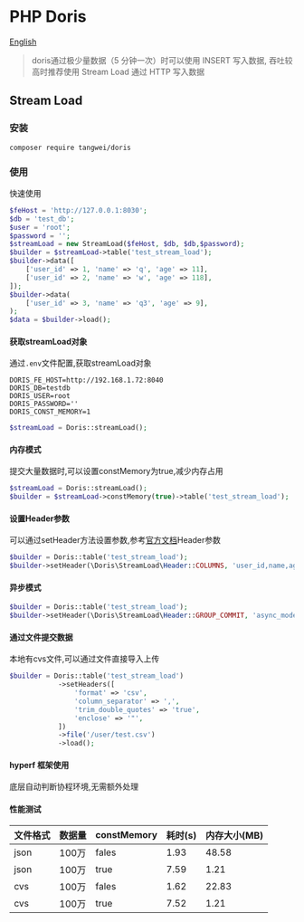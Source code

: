 # PHP Doris
[English](README_EN.md)
> doris通过极少量数据（5 分钟一次）时可以使用 INSERT 写入数据, 吞吐较高时推荐使用 Stream Load 通过 HTTP 写入数据
## Stream Load
### 安装

```
composer require tangwei/doris
```

### 使用
快速使用
```php
$feHost = 'http://127.0.0.1:8030';       
$db = 'test_db';       
$user = 'root';       
$password = '';       
$streamLoad = new StreamLoad($feHost, $db, $db,$password);
$builder = $streamLoad->table('test_stream_load');
$builder->data([
    ['user_id' => 1, 'name' => 'q', 'age' => 11],
    ['user_id' => 2, 'name' => 'w', 'age' => 118],
]);
$builder->data(
    ['user_id' => 3, 'name' => 'q3', 'age' => 9],
);
$data = $builder->load();
```
#### 获取streamLoad对象
通过`.env`文件配置,获取streamLoad对象
```dotenv
DORIS_FE_HOST=http://192.168.1.72:8040
DORIS_DB=testdb
DORIS_USER=root
DORIS_PASSWORD=''
DORIS_CONST_MEMORY=1
```
```php
$streamLoad = Doris::streamLoad();
```

#### 内存模式
提交大量数据时,可以设置constMemory为true,减少内存占用
```php
$streamLoad = Doris::streamLoad();
$builder = $streamLoad->constMemory(true)->table('test_stream_load');
```

#### 设置Header参数
可以通过setHeader方法设置参数,参考[官方文档](https://doris.apache.org/zh-CN/docs/data-operate/import/import-way/stream-load-manual)Header参数

```php
$builder = Doris::table('test_stream_load');
$builder->setHeader(\Doris\StreamLoad\Header::COLUMNS, 'user_id,name,age');
```
#### 异步模式

```php
$builder = Doris::table('test_stream_load');
$builder->setHeader(\Doris\StreamLoad\Header::GROUP_COMMIT, 'async_mode');
```

#### 通过文件提交数据
本地有cvs文件,可以通过文件直接导入上传

```php
$builder = Doris::table('test_stream_load')
            ->setHeaders([
                'format' => 'csv',
                'column_separator' => ',',
                'trim_double_quotes' => 'true',
                'enclose' => '"',
            ])
            ->file('/user/test.csv')
            ->load();
```

#### hyperf 框架使用
底层自动判断协程环境,无需额外处理

#### 性能测试
| 文件格式 | 数据量 | constMemory | 耗时(s) | 内存大小(MB) |
| -------- | ------ | ----------- | ------- | ------------ |
| json     | 100万  | fales       | 1.93    | 48.58        |
| json     | 100万  | true        | 7.59    | 1.21         |
| cvs      | 100万  | fales       | 1.62    | 22.83        |
| cvs      | 100万  | true        | 7.52    | 1.21         |